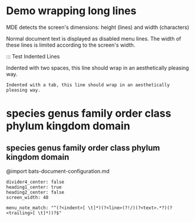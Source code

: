# Demo wrapping long lines

MDE detects the screen's dimensions: height (lines) and width (characters)

Normal document text is displayed as disabled menu lines. The width of these lines is limited according to the screen's width.

::: Test Indented Lines

  Indented with two spaces, this line should wrap in an aesthetically pleasing way.

	Indented with a tab, this line should wrap in an aesthetically pleasing way.

# species genus family order class phylum kingdom domain
## species genus family order class phylum kingdom domain
@import bats-document-configuration.md
```opts :(document_opts)
divider4_center: false
heading1_center: true
heading2_center: false
screen_width: 48

menu_note_match: "^(?<indent>[ \t]*)(?<line>(?!/)(?<text>.*?)(?<trailing>[ \t]*))?$"

```